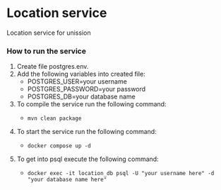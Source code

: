 # Location service
Location service for unission

### How to run the service
1. Create file postgres.env.
2. Add the following variables into created file:
    - POSTGRES_USER=your username
    - POSTGRES_PASSWORD=your password
    - POSTGRES_DB=your database name
3. To compile the service run the following command:
    - ```shell
      mvn clean package
      ```
4. To start the service run the following command:
    - ```shell
      docker compose up -d
      ```
5. To get into psql execute the following command:
    - ```shell
      docker exec -it location_db psql -U "your username here" -d "your database name here"
      ```
